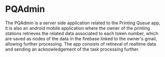# PQAdmin
The PQAdmin is a server side application related to the Printing Queue app, it is also an android mobile application where the owner of the 
printing stations retrieves the related data associated to each token number, which are saved as nodes of the data in the firebase linked to 
the owner's gmail, allowing further processing. 
The app consists of retireval of realtime data and sending an acknowledgement of the task processing further.
